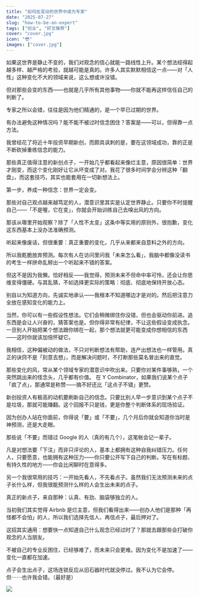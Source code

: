 ```yaml
---
title: "如何在变动的世界中成为专家"
date: "2025-07-27"
slug: "how-to-be-an-expert"
tags: ["创业", "好文推荐"]
cover: "cover.jpg"
icon: "😎"
images: ["cover.jpg"]
---
```

如果这世界是静止不变的，我们对观念的信心就能一路线性上升。某个想法经得起越多样、越严格的考验，就越可能是真的。许多人其实默默相信这一点——对「人性」这种变化不大的领域来说，这么想或许没错。



但对那些会变的东西——也就是几乎所有其他事物——你就不能再这样信任自己的判断了。



专家之所以会错，往往是因为他们精通的，是一个早已过期的世界。



有办法避免这种情况吗？能不能不被过时信念困住？答案是——可以，但得靠一点方法。



我曾经花了将近十年投资早期新创，而颇具讽刺的是，要在这领域成功，靠的正是不断砍掉重练信念的能力。



那些真正值得注意的新创点子，一开始几乎都看起来像烂主意，原因很简单：世界才刚变，而这个变化刚好让它从坏变成了对。我花了很多时间学会分辨这种「翻盘」，而这套技巧，其实也能套用在一切新想法上。



第一步，养成一种信念：世界一定会变。



那些对自己观点越来越笃定的人，潜意识里其实是认定世界静止。只要你不时提醒自己——「不是喔，它在变」，你就会开始训练自己去嗅出风的方向。



那该从哪里开始观察？除了「人性不太变」这条中等实用的原则外，很抱歉，变化这东西基本上没办法准确预测。



听起来像废话，但很重要：真正重要的变化，几乎从来都来自意料之外的方向。



所以我乾脆放弃预测。每次有人在访问里问我「未来怎么看」，我脑中都像没读书的考生一样拼命乱掰出一个听起来不错的答案。



但这不是因为我懒。恰好相反——我觉得，预测未来不但命中率可怜，还会让你思维变得僵硬。与其乱猜，不如选择更实际的策略：彻底、彻底地保持开放心态。



别自以为知道方向，先诚实地承认——我根本不知道哪边才是对的。然后把注意力全放在感知变化的能力上。



当然，你可以有一些假设性想法。它们会稍微绑住你没错，但也会驱动你前进。追东西是会让人兴奋的，猜答案也是。但你得非常有纪律，不让这些假设变成执念。
一旦别人开始把某个想法跟你绑在一起，那个想法就更可能变成你想相信的东西——这时你就该加倍怀疑它。



我相信，这种偏被动的做法，不只对判断想法有帮助，连产出想法也一样管用。真正的诀窍不是「刻意去想」，而是解决问题时，不打断那些莫名冒出来的直觉。



那些变化的风，常从某个领域专家的潜意识中吹出来。只要你对某件事够熟，一个突然跳出来的怪念头，几乎都有价值。
在 Y Combinator，如果我们说某个点子「疯了点」，那通常是称赞——搞不好还比「这点子不错」更赞。



新创投资人有极高的动机要刷新自己的信念。只要比别人早一步意识到某个点子不是垃圾，那就可能赚翻。这个回报不只是钱，更是你整个判断体系的现场验证。



因为创办人站在你面前，你得说「要」或「不要」，几个月后你就会知道你当时是神预测，还是大走眼。



那些说「不要」而错过 Google 的人（真的有几个），这笔帐会记一辈子。



凡是对想法要「下注」而非只评论的人，基本上都拥有这种自我纠错压力。任何人，只要愿意，也能拥有这种压力——你只要公开写下自己的判断。写在有标题、有持久性的地方——你会比闲聊时在意得多。



另一个我很常用的技巧：一开始先看人，不先看点子。虽然我们无法预测未来的点子长什么样，但我很能预测什么样的人会生出未来的点子。



真正的新点子，来自那种：认真、有劲、脑袋够独立的人。



当初我们其实觉得 Airbnb 是烂主意，但我们看得出来——创办人他们是那种「再怪都不会怕」的人，所以我们选择先信人、再信点子，最后押对了。



这招其实通用：想要快一点知道自己什么观念已经过时了？那就去跟那些会打破你观念的人当朋友。



不被自己的专业反困住，已经够难了，而未来只会更难。因为变化不是加速了——变化一直都在加速。



点子会生出点子，这场连锁反应从旧石器时代就没停过。我不认为它会停。
但⋯⋯也许我会错。（最好是）




![](https://prod-files-secure.s3.us-west-2.amazonaws.com/112d0858-5090-4d34-a606-b75eb8d65fd2/46476355-9cf3-4e99-9b7a-3531bc426380/1000202064.png?X-Amz-Algorithm=AWS4-HMAC-SHA256&X-Amz-Content-Sha256=UNSIGNED-PAYLOAD&X-Amz-Credential=ASIAZI2LB466XDEUTGDI%2F20250910%2Fus-west-2%2Fs3%2Faws4_request&X-Amz-Date=20250910T051240Z&X-Amz-Expires=3600&X-Amz-Security-Token=IQoJb3JpZ2luX2VjEHoaCXVzLXdlc3QtMiJGMEQCIEKh25%2FGYmwQsShA2rg2UJ%2FXM%2FG9MPIe4lHkaZpOaJgdAiBaG1Z%2By%2FjdguwLJLdOuYrpoD4qae516AIp6DamFI6MSSqIBAjj%2F%2F%2F%2F%2F%2F%2F%2F%2F%2F8BEAAaDDYzNzQyMzE4MzgwNSIMynLLZT9kw8U%2FvvvhKtwD8tqppc2zjmtkGaso7R1pePNwT3zTNpBtUh5Y9%2BtjLDYlMhlSk3wtECd01cQzsiv7lLH97OPGSCo9eCZUy6WqPkpDnkYaZVqzaLMxJ%2Bm4iF%2BLYQaXdhOP0pbZiqFT6%2BaLDUwqdNvwyWWVZWas7DZ78tNB%2BmP%2B3583kQOJtGIsAimbKlcVVTp5mJyZFarBcQuox4xtZDZslFbT2%2FK0c2ITXbaDszCCXnw5duvHs893SN%2BHmiBQNkAvOvhRct31zqDN4NFyezBaePfQMbFCazB7xtdXgMOf%2B%2Fj46z4pGiLo0Y%2FejnlO6eaEqaCg2UP2uQMVOhBnPiHtlQhva96nrW9CYTBLZscAI%2BVhUnZB20XBztqek%2B4HR2Lst%2B9jXaomUTRF8pHhrjqhqdCE0zT%2Fropto4LhOrKSrXNGFZr1UciPZUF2VVIZgtpuJtfBVcHKDKYOTonKFy3MdVpYI8JJGxUPZ9unTbkefhEm7BA6gVxp2FLWksNwTny3OcKykOEj%2BKNcs65dk%2Fxu0qn9NX4kWhXNvGXxU8b4nZ0LiKZztH6aMW8mswdZrXYPx7rTAjE3Y5kpIu6Dug2p9joRCVNISLd%2BgPPcUDMZDO7NW0%2FWVZN7fCsF%2Bu%2BMxxNaVQNgFxMwpbWDxgY6pgGhM2TIVz%2F4tvk5igkcMd5W4N%2F%2BG5KnGleUh4Ms%2B2A39oQr9WSn5i2J0VoxzCh27Z42DFZSKsoYpjzVvcJpqqHuv4YCGrc1oXw3%2FSkqNfGnH%2F9TcLiNcERIa%2BqkAqHo6I1xSydUsY7yQxRepCQpMyt4amvWdPOI8dH6WzNTvL2odZL3Gq9P%2BXqQMuXH%2FIpYgRVLhlouAmqydVtrEKBj0eBDUyp7lkz4&X-Amz-Signature=c6250f8eb637a9f4c575155199069195c531b8e0ed408f9e93e236b73b45534d&X-Amz-SignedHeaders=host&x-amz-checksum-mode=ENABLED&x-id=GetObject)

